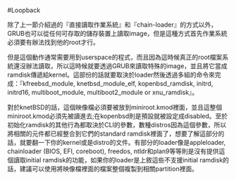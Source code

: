 #Loopback

除了上一節介紹過的『直接讀取作業系統』和『chain-loader』的方式以外，GRUB也可以從任何可存取的儲存裝置上讀取image，但是這種方式首先作業系統必須要有辦法找到他的root才行。

但是這個動作通常需要用到userspace的程式，而且因為這時候真正的root檔案系統還沒辦法讀取，所以這時候就要透過GRUB來讀取特殊的image，並且將它當成ramdisk傳遞給kernel。這部份的話就要取決於loader然後透過多組的命令來完成：『kfreebsd_module, knetbsd_module_elf, kopenbsd_ramdisk, initrd, initrd16, multiboot_module, multiboot2_module or xnu_ramdisk』。

對於knetBSD的話，這個映像檔必須要被放到miniroot.kmod裡面，並且這整個miniroot.kmod必須先被讀進去;在kopenbsd則是預設就被設定成disabled。至於初始化ramdisk的其他行為都取決於CLI的參數，數種distros因為這個參數，所以將相關的元件都已經整合到它們的standard ramdisk裡面了，想要了解這部分的話，就要翻一下你的kernel或是distro的文件。有部分的loader像是appleloader, chainloader (BIOS, EFI, coreboot), freedos, ntldr和plan9等等則是沒有提供這個讀取initial ramdisk的功能，如果你的loader是上敘這些不支援initial ramdisk的話，建議可以使用將映像檔裡面的檔案整個複製到相關partition裡面。
